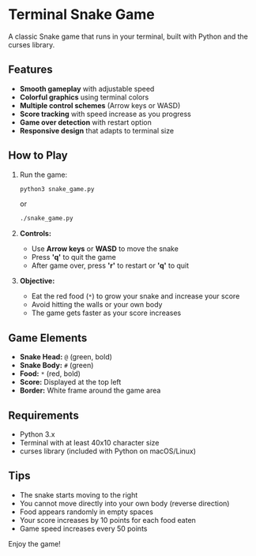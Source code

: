 # Terminal Snake Game

A classic Snake game that runs in your terminal, built with Python and the curses library.

## Features

- **Smooth gameplay** with adjustable speed
- **Colorful graphics** using terminal colors
- **Multiple control schemes** (Arrow keys or WASD)
- **Score tracking** with speed increase as you progress
- **Game over detection** with restart option
- **Responsive design** that adapts to terminal size

## How to Play

1. Run the game:
   ```bash
   python3 snake_game.py
   ```
   or
   ```bash
   ./snake_game.py
   ```

2. **Controls:**
   - Use **Arrow keys** or **WASD** to move the snake
   - Press **'q'** to quit the game
   - After game over, press **'r'** to restart or **'q'** to quit

3. **Objective:**
   - Eat the red food (`*`) to grow your snake and increase your score
   - Avoid hitting the walls or your own body
   - The game gets faster as your score increases

## Game Elements

- **Snake Head:** `@` (green, bold)
- **Snake Body:** `#` (green)
- **Food:** `*` (red, bold)
- **Score:** Displayed at the top left
- **Border:** White frame around the game area

## Requirements

- Python 3.x
- Terminal with at least 40x10 character size
- curses library (included with Python on macOS/Linux)

## Tips

- The snake starts moving to the right
- You cannot move directly into your own body (reverse direction)
- Food appears randomly in empty spaces
- Your score increases by 10 points for each food eaten
- Game speed increases every 50 points

Enjoy the game!
